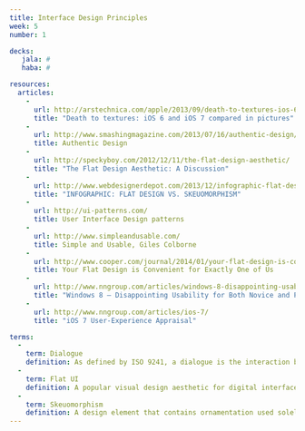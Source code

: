```yaml
---
title: Interface Design Principles
week: 5
number: 1

decks:
   jala: #
   haba: #

resources:
  articles:
    -
      url: http://arstechnica.com/apple/2013/09/death-to-textures-ios-6-and-ios-7-compared-in-pictures/#image-7
      title: "Death to textures: iOS 6 and iOS 7 compared in pictures"
    -
      url: http://www.smashingmagazine.com/2013/07/16/authentic-design/
      title: Authentic Design
    -
      url: http://speckyboy.com/2012/12/11/the-flat-design-aesthetic/
      title: "The Flat Design Aesthetic: A Discussion"
    -
      url: http://www.webdesignerdepot.com/2013/12/infographic-flat-design-vs-skeuomorphism/
      title: "INFOGRAPHIC: FLAT DESIGN VS. SKEUOMORPHISM"
    -
      url: http://ui-patterns.com/
      title: User Interface Design patterns
    -
      url: http://www.simpleandusable.com/
      title: Simple and Usable, Giles Colborne
    -
      url: http://www.cooper.com/journal/2014/01/your-flat-design-is-convenient-for-exactly-one-of-us
      title: Your Flat Design is Convenient for Exactly One of Us
    -
      url: http://www.nngroup.com/articles/windows-8-disappointing-usability/
      title: "Windows 8 — Disappointing Usability for Both Novice and Power Users"
    -
      url: http://www.nngroup.com/articles/ios-7/
      title: "iOS 7 User-Experience Appraisal"

terms:
  -
    term: Dialogue
    definition: As defined by ISO 9241, a dialogue is the interaction between a person and the information system.
  -
    term: Flat UI
    definition: A popular visual design aesthetic for digital interfaces that aims to remove as much interface as possible in favor of content. 
  -
    term: Skeuomorphism
    definition: A design element that contains ornamentation used solely to resemble another object or material. Popular examples are fake wood on a car or siding, and knobs on a digital interface.
---
```

